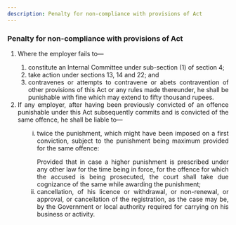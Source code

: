 ```yaml
---
description: Penalty for non-compliance with provisions of Act
---
```

<style>
    ol.outer-list {
        list-style-type: decimal;
    }
    ol.outer-list ol.inner-list {
        list-style-type: lower-alpha;
    }
    
    ol.outer-list ol.inner-list-roman {
        list-style-type: lower-roman;
        margin-left: 20px; /* Add indentation */
    }
</style>

### Penalty for non-compliance with provisions of Act

<div style="text-align: justify">
<ol class="outer-list">
    <li> Where the employer fails to— </li>
    <ol class="innerlist">
        <li> constitute an Internal Committee under sub-section (1) of section 4;
        <li> take action under sections 13, 14 and 22; and
        <li> contravenes or attempts to contravene or abets contravention of other provisions of this Act or any rules made thereunder, he shall be punishable with fine which may extend to fifty thousand rupees.
    </ol>
    <li>If any employer, after having been previously convicted of an offence punishable under this Act subsequently commits and is convicted of the same offence, he shall be liable to— </li>

<ol class="inner-list-roman">
    <li> twice the punishment, which might have been imposed on a first conviction, subject to the punishment being maximum provided for the same offence:
    </p>
    Provided that in case a higher punishment is prescribed under any other law for the time being in force, for the offence for which the accused is being prosecuted, the court shall take due cognizance of the same while awarding the punishment;
    <li> cancellation, of his licence or withdrawal, or non-renewal, or approval, or cancellation of the registration, as the case may be, by the Government or local authority required for carrying on his business or activity.
</ol>
</ol>
